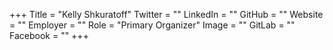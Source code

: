+++
Title = "Kelly Shkuratoff"
Twitter = ""
LinkedIn = ""
GitHub = ""
Website = ""
Employer = ""
Role = "Primary Organizer"
Image = ""
GitLab = ""
Facebook = ""
+++
